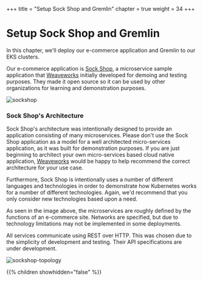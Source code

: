 +++
title = "Setup Sock Shop and Gremlin"
chapter = true
weight = 34
+++

# Setup Sock Shop and Gremlin

In this chapter, we'll deploy our e-commerce application and Gremlin to our EKS clusters.

Our e-commerce application is [Sock Shop](https://github.com/microservices-demo/microservices-demo), a microservice sample application that [Weaveworks](https://weave.works) initially developed for demoing and testing purposes. They made it open source so it can be used by  other organizations for learning and demonstration purposes. 

![sockshop](https://github.com/microservices-demo/microservices-demo.github.io/raw/master/assets/sockshop-frontend.png)

### Sock Shop's Architecture

Sock Shop's architecture was intentionally designed to provide an application consisting of many microservices. Please don't use the Sock Shop application as a model for a well architected micro-services application, as it was built for demonstration purposes. If you are just beginning to architect your own micro-services based cloud native application, [Weaveworks](https://www.weave.works/contact/) would be happy to help recommend the correct architecture for your use case.

Furthermore, Sock Shop is intentionally uses a number of different languages and technologies in order to demonstrate how Kubernetes works for a number of different technologies. Again, we'd recommend that you only consider new technologies based upon a need.

As seen in the image above, the microservices are roughly defined by the functions of an e-commerce site. Networks are specified, but due to technology limitations may not be implemented in some deployments.

All services communicate using REST over HTTP. This was chosen due to the simplicity of development and testing. Their API specifications are under development.

![sockshop-topology](/images/sockshop-topology.png)

{{% children showhidden="false" %}}
